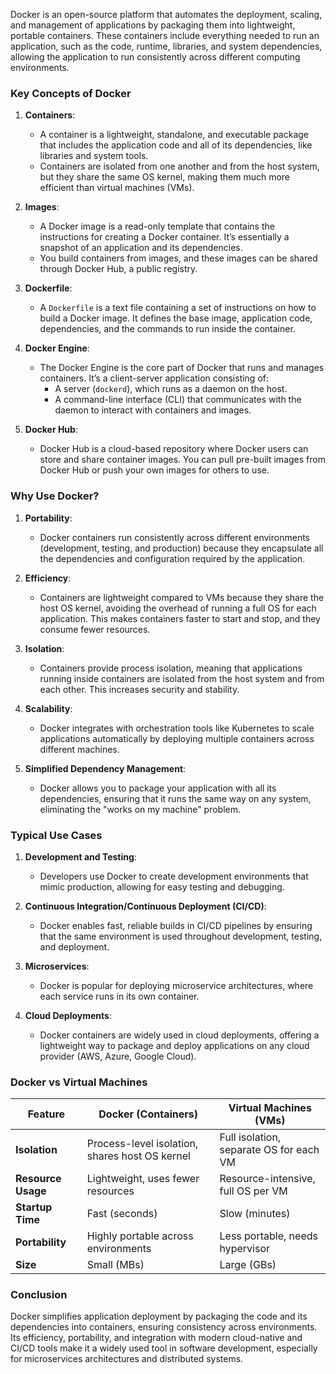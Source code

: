 Docker is an open-source platform that automates the deployment, scaling, and management of applications by packaging them into lightweight, portable containers. These containers include everything needed to run an application, such as the code, runtime, libraries, and system dependencies, allowing the application to run consistently across different computing environments.

### Key Concepts of Docker

1. **Containers**:
    
    - A container is a lightweight, standalone, and executable package that includes the application code and all of its dependencies, like libraries and system tools.
    - Containers are isolated from one another and from the host system, but they share the same OS kernel, making them much more efficient than virtual machines (VMs).

2. **Images**:
    
    - A Docker image is a read-only template that contains the instructions for creating a Docker container. It’s essentially a snapshot of an application and its dependencies.
    - You build containers from images, and these images can be shared through Docker Hub, a public registry.

3. **Dockerfile**:
    
    - A `Dockerfile` is a text file containing a set of instructions on how to build a Docker image. It defines the base image, application code, dependencies, and the commands to run inside the container.

4. **Docker Engine**:
    
    - The Docker Engine is the core part of Docker that runs and manages containers. It’s a client-server application consisting of:
        - A server (`dockerd`), which runs as a daemon on the host.
        - A command-line interface (CLI) that communicates with the daemon to interact with containers and images.

5. **Docker Hub**:
    
    - Docker Hub is a cloud-based repository where Docker users can store and share container images. You can pull pre-built images from Docker Hub or push your own images for others to use.

### Why Use Docker?

1. **Portability**:
    
    - Docker containers run consistently across different environments (development, testing, and production) because they encapsulate all the dependencies and configuration required by the application.

2. **Efficiency**:
    
    - Containers are lightweight compared to VMs because they share the host OS kernel, avoiding the overhead of running a full OS for each application. This makes containers faster to start and stop, and they consume fewer resources.

3. **Isolation**:
    
    - Containers provide process isolation, meaning that applications running inside containers are isolated from the host system and from each other. This increases security and stability.

4. **Scalability**:
    
    - Docker integrates with orchestration tools like Kubernetes to scale applications automatically by deploying multiple containers across different machines.

5. **Simplified Dependency Management**:
    
    - Docker allows you to package your application with all its dependencies, ensuring that it runs the same way on any system, eliminating the "works on my machine" problem.

### Typical Use Cases

1. **Development and Testing**:
    
    - Developers use Docker to create development environments that mimic production, allowing for easy testing and debugging.

2. **Continuous Integration/Continuous Deployment (CI/CD)**:
    
    - Docker enables fast, reliable builds in CI/CD pipelines by ensuring that the same environment is used throughout development, testing, and deployment.

3. **Microservices**:
    
    - Docker is popular for deploying microservice architectures, where each service runs in its own container.

4. **Cloud Deployments**:
    
    - Docker containers are widely used in cloud deployments, offering a lightweight way to package and deploy applications on any cloud provider (AWS, Azure, Google Cloud).

### Docker vs Virtual Machines

|Feature|Docker (Containers)|Virtual Machines (VMs)|
|---|---|---|
|**Isolation**|Process-level isolation, shares host OS kernel|Full isolation, separate OS for each VM|
|**Resource Usage**|Lightweight, uses fewer resources|Resource-intensive, full OS per VM|
|**Startup Time**|Fast (seconds)|Slow (minutes)|
|**Portability**|Highly portable across environments|Less portable, needs hypervisor|
|**Size**|Small (MBs)|Large (GBs)|

### Conclusion

Docker simplifies application deployment by packaging the code and its dependencies into containers, ensuring consistency across environments. Its efficiency, portability, and integration with modern cloud-native and CI/CD tools make it a widely used tool in software development, especially for microservices architectures and distributed systems.
